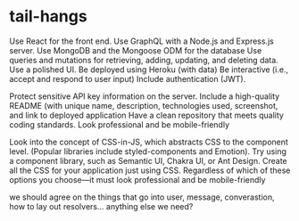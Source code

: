 # tail-hangs

Use React for the front end.
Use GraphQL with a Node.js and Express.js server.
Use MongoDB and the Mongoose ODM for the database
Use queries and mutations for retrieving, adding, updating, and deleting data.
Use a polished UI.
Be deployed using Heroku (with data)
Be interactive (i.e., accept and respond to user input)
Include authentication (JWT).

Protect sensitive API key information on the server.
Include a high-quality README (with unique name, description, technologies used, 
screenshot, and link to deployed application
Have a clean repository that meets quality coding standards.
Look professional and be mobile-friendly

Look into the concept of CSS-in-JS, which abstracts CSS to the component level. 
(Popular libraries include styled-components and Emotion).
Try using a component library, such as Semantic UI, Chakra UI, or Ant Design.
Create all the CSS for your application just using CSS.
Regardless of which of these options you choose—it must look professional and be mobile-friendly



we should agree on the things that go into user, message, converastion, how to lay out resolvers... anything else we need?
